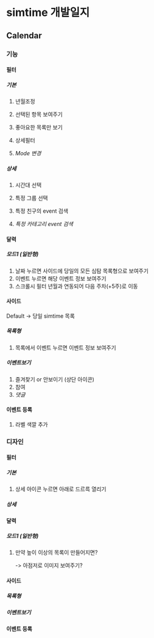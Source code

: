 # simtime 개발일지

## Calendar

### 기능

#### 필터

##### 기본

 1. 년월조정

 2. 선택된 항목 보여주기

 3. 좋아요한 목록만 보기

 4. 상세필터

 5. *Mode 변경* 

    

##### 상세

1. 시간대 선택

2. 특정 그룹 선택

3. 특정 친구의 event 검색

4. *특정 카테고리 event 검색*

   



#### 달력

##### 모드1 (일반형)

1. 날짜 누르면 사이드에 당일의 모든 심탐 목록형으로 보여주기
2. 이벤트 누르면 해당 이벤트 정보 보여주기
3. 스크롤시 필터 년월과 연동되어 다음 주차(+5주)로 이동



#### 사이드

Default -> 당일 simtime 목록



##### 목록형

1. 목록에서 이벤트 누르면 이벤트 정보 보여주기

   

##### 이벤트보기

1. 즐겨찾기 or 안보이기 (상단 아이콘)
2. 참여
3. *댓글*



#### 이벤트 등록

1. 라벨 색깔 추가



### 디자인

#### 필터

##### 기본

1. 상세 아이콘 누르면 아래로 드르륵 열리기

   

##### 상세



#### 달력

##### 모드1 (일반형)

1. 만약 높이 이상의 목록이 만들어지면?

   -> 아점저로 이미지 보여주기?

   

#### 사이드

##### 목록형

##### 이벤트보기



#### 이벤트 등록


